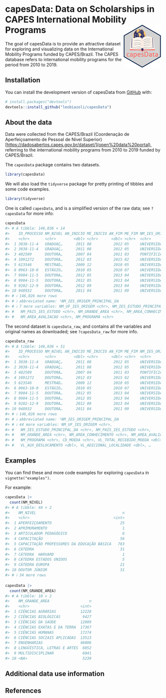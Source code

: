 
<!-- README.md is generated from README.Rmd. Please edit that file -->

# capesData: Data on Scholarships in CAPES International Mobility Programs <img src="man/figures/logo.png" align="right" alt="Hex logo for package" width="120" />

<!-- badges: start -->
<!-- badges: end -->

The goal of capesData is to provide an attractive dataset for exploring
and visualizing data on the International Mobility Programs funded by
CAPES/Brazil. The CAPES database refers to international mobility
programs for the period from 2010 to 2019.

## Installation

You can install the development version of capesData from
[GitHub](https://github.com/) with:

``` r
# install.packages("devtools")
devtools::install_github("leobiazoli/capesData")
```

## About the data

Data were collected from the CAPES/Brazil (Coordenação de
Aperfeiçoamento de Pessoal de Nível Superior)
[https://dadosabertos.capes.gov.br/dataset/](open%20data%20portal),
referring to the international mobility programs from 2010 to 2019
funded by CAPES/Brazil.

The `capesData` package contains two datasets.

``` r
library(capesData)
```

We will also load the `tidyverse` package for pretty printing of tibbles
and some code examples.

``` r
library(tidyverse)
```

One is called `capesData`, and is a simplified version of the raw data;
see `?capesData` for more info:

``` r
capesData
#> # A tibble: 146,036 × 14
#>    ID_PROCESSO NM_NIVEL AN_INICIO ME_INICIO AN_FIM ME_FIM NM_IES_ORIGEM_PRINCI…¹
#>    <chr>       <chr>        <dbl> <chr>      <dbl> <chr>  <chr>                 
#>  1 3038-11-4   GRADUAÇ…      2011 08          2012 05     UNIVERSIDADE FEDERAL …
#>  2 3038-11-4   GRADUAÇ…      2011 08          2012 05     UNIVERSIDADE FEDERAL …
#>  3 402509      DOUTORA…      2007 04          2011 03     PONTIFÍCIA UNIVERSIDA…
#>  4 1091272     DOUTORA…      2012 03          2015 02     UNIVERSIDADE DE BRASÍ…
#>  5 623546      MESTRAD…      2009 12          2010 05     UNIVERSIDADE FEDERAL …
#>  6 0963-10-0   ESTÁGIO…      2010 05          2010 07     UNIVERSIDADE DE SÃO P…
#>  7 9904-11-5   DOUTORA…      2012 05          2013 04     UNIVERSIDADE FEDERAL …
#>  8 9904-11-5   DOUTORA…      2012 05          2013 04     UNIVERSIDADE FEDERAL …
#>  9 9202-12-9   DOUTORA…      2012 09          2013 04     UNIVERSIDADE DE BRASÍ…
#> 10 948932      DOUTORA…      2011 04          2011 09     UNIVERSIDADE FEDERAL …
#> # ℹ 146,026 more rows
#> # ℹ abbreviated name: ¹​NM_IES_ORIGEM_PRINCIPAL_DA
#> # ℹ 7 more variables: NM_UF_IES_ORIGEM <chr>, NM_IES_ESTUDO_PRINCIPAL_DA <chr>,
#> #   NM_PAIS_IES_ESTUDO <chr>, NM_GRANDE_AREA <chr>, NM_AREA_CONHECIMENTO <chr>,
#> #   NM_AREA_AVALIACAO <chr>, NM_PROGRAMA <chr>
```

The second dataset is `capesData_raw`, and contains all the variables
and original names as downloaded; see `?capesData_raw` for more info.

``` r
capesData_raw
#> # A tibble: 146,036 × 51
#>    ID_PROCESSO NM_NIVEL AN_INICIO ME_INICIO AN_FIM ME_FIM NM_IES_ORIGEM_PRINCI…¹
#>    <chr>       <chr>        <dbl> <chr>      <dbl> <chr>  <chr>                 
#>  1 3038-11-4   GRADUAÇ…      2011 08          2012 05     UNIVERSIDADE FEDERAL …
#>  2 3038-11-4   GRADUAÇ…      2011 08          2012 05     UNIVERSIDADE FEDERAL …
#>  3 402509      DOUTORA…      2007 04          2011 03     PONTIFÍCIA UNIVERSIDA…
#>  4 1091272     DOUTORA…      2012 03          2015 02     UNIVERSIDADE DE BRASÍ…
#>  5 623546      MESTRAD…      2009 12          2010 05     UNIVERSIDADE FEDERAL …
#>  6 0963-10-0   ESTÁGIO…      2010 05          2010 07     UNIVERSIDADE DE SÃO P…
#>  7 9904-11-5   DOUTORA…      2012 05          2013 04     UNIVERSIDADE FEDERAL …
#>  8 9904-11-5   DOUTORA…      2012 05          2013 04     UNIVERSIDADE FEDERAL …
#>  9 9202-12-9   DOUTORA…      2012 09          2013 04     UNIVERSIDADE DE BRASÍ…
#> 10 948932      DOUTORA…      2011 04          2011 09     UNIVERSIDADE FEDERAL …
#> # ℹ 146,026 more rows
#> # ℹ abbreviated name: ¹​NM_IES_ORIGEM_PRINCIPAL_DA
#> # ℹ 44 more variables: NM_UF_IES_ORIGEM <chr>,
#> #   NM_IES_ESTUDO_PRINCIPAL_DA <chr>, NM_PAIS_IES_ESTUDO <chr>,
#> #   NM_GRANDE_AREA <chr>, NM_AREA_CONHECIMENTO <chr>, NM_AREA_AVALIACAO <chr>,
#> #   NM_PROGRAMA <chr>, CD_MOEDA <chr>, VL_TOTAL_RECEBIDO_MOEDA <dbl>,
#> #   VL_AUX_DESLOCAMENTO <dbl>, VL_ADICIONAL_LOCALIDADE <dbl>, …
```

## Examples

You can find these and more code examples for exploring `capesData` in
`vignette("examples")`.

For example:

``` r
capesData |>
  count(NM_NIVEL)
#> # A tibble: 44 × 2
#>    NM_NIVEL                                       n
#>    <chr>                                      <int>
#>  1 APERFEIÇOAMENTO                               25
#>  2 APRIMORAMENTO                                  1
#>  3 ARTICULADOR PEDAGÓGICO                         6
#>  4 CAPACITAÇÃO                                   56
#>  5 CAPACITAÇÃO PROFESSORES DA EDUCAÇÃO BÁSICA   783
#>  6 CÁTEDRA                                       31
#>  7 CÁTEDRA  HARVARD                               1
#>  8 CÁTEDRA ESTADOS UNIDOS                         5
#>  9 CÁTEDRA EUROPA                                21
#> 10 DOUTOR JÚNIOR                                 31
#> # ℹ 34 more rows

capesData |>
  count(NM_GRANDE_AREA)
#> # A tibble: 10 × 2
#>    NM_GRANDE_AREA                  n
#>    <chr>                       <int>
#>  1 CIÊNCIAS AGRÁRIAS           12228
#>  2 CIÊNCIAS BIOLÓGICAS          9427
#>  3 CIÊNCIAS DA SAÚDE           12889
#>  4 CIÊNCIAS EXATAS E DA TERRA  17367
#>  5 CIÊNCIAS HUMANAS            17274
#>  6 CIÊNCIAS SOCIAIS APLICADAS  13513
#>  7 ENGENHARIAS                 46006
#>  8 LINGÜÍSTICA, LETRAS E ARTES  6052
#>  9 MULTIDISCIPLINAR             6041
#> 10 <NA>                         5239
```

## Additional data use information

## References
